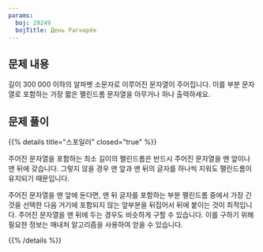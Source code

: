 ```yaml
---
params:
  boj: 29249
  bojTitle: День Рагнарёк
---
```


## 문제 내용

길이 $300\;000$ 이하의 알파벳 소문자로 이루어진 문자열이 주어집니다. 이를 부분 문자열로 포함하는 가장 짧은 팰린드롬 문자열을 아무거나 하나 출력하세요.

## 문제 풀이

{{% details title="스포일러" closed="true" %}}

주어진 문자열을 포함하는 최소 길이의 팰린드롬은 반드시 주어진 문자열을 맨 앞이나 맨 뒤에 갖습니다. 그렇지 않을 경우 맨 앞과 맨 뒤의 글자를 하나씩 지워도 팰린드롬이 유지되기 때문입니다.

주어진 문자열을 맨 앞에 둔다면, 맨 뒤 글자를 포함하는 부분 팰린드롬 중에서 가장 긴 것을 선택한 다음 거기에 포함되지 않는 앞부분을 뒤집어서 뒤에 붙이는 것이 최적입니다.
주어진 문자열을 맨 뒤에 두는 경우도 비슷하게 구할 수 있습니다. 이를 구하기 위해 필요한 정보는 매내처 알고리즘을 사용하여 얻을 수 있습니다.

{{% /details %}}
